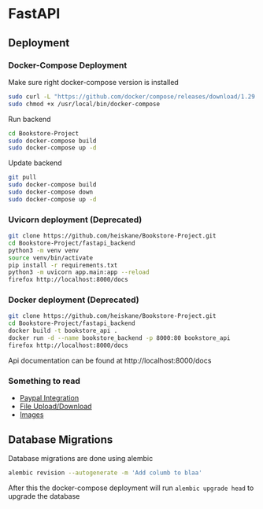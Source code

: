 # FastAPI

## Deployment
### Docker-Compose Deployment

Make sure right docker-compose version is installed
```bash
sudo curl -L "https://github.com/docker/compose/releases/download/1.29.2/docker-compose-$(uname -s)-$(uname -m)" -o /usr/local/bin/docker-compose
sudo chmod +x /usr/local/bin/docker-compose
```

Run backend
```bash
cd Bookstore-Project
sudo docker-compose build
sudo docker-compose up -d
```

Update backend
```bash
git pull
sudo docker-compose build
sudo docker-compose down
sudo docker-compose up -d
```


### Uvicorn deployment (Deprecated)
```bash
git clone https://github.com/heiskane/Bookstore-Project.git
cd Bookstore-Project/fastapi_backend
python3 -m venv venv
source venv/bin/activate
pip install -r requirements.txt
python3 -m uvicorn app.main:app --reload
firefox http://localhost:8000/docs
```

### Docker deployment (Deprecated)
```bash
git clone https://github.com/heiskane/Bookstore-Project.git
cd Bookstore-Project/fastapi_backend
docker build -t bookstore_api .
docker run -d --name bookstore_backend -p 8000:80 bookstore_api
firefox http://localhost:8000/docs
```

Api documentation can be found at http://localhost:8000/docs

### Something to read

* [Paypal Integration](paypal_integration.md)
* [File Upload/Download](files.md)
* [Images](images.md)


## Database Migrations

Database migrations are done using alembic

```bash
alembic revision --autogenerate -m 'Add columb to blaa'
```

After this the docker-compose deployment will run `alembic upgrade head` to upgrade the database
